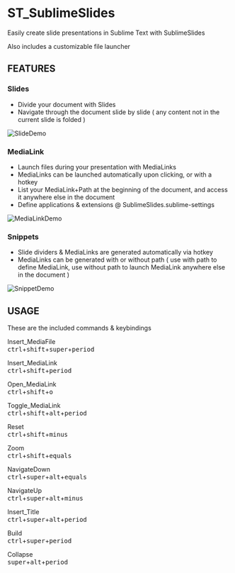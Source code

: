 
# ST_SublimeSlides

Easily create slide presentations in Sublime Text with SublimeSlides

Also includes a customizable file launcher

## FEATURES

### Slides

* Divide your document with Slides
* Navigate through the document slide by slide ( any content not in the current slide is folded )

![SlideDemo](http://i.imgur.com/q02FrPm.gif?1)

### MediaLink

* Launch files during your presentation with MediaLinks
* MediaLinks can be launched automatically upon clicking, or with a hotkey
* List your MediaLink+Path at the beginning of the document, and access it anywhere else in the document
* Define applications & extensions @ SublimeSlides.sublime-settings

![MediaLinkDemo](http://i.imgur.com/0UxRYbf.gif?1)

### Snippets

* Slide dividers & MediaLinks are generated automatically via hotkey
* MediaLinks can be generated with or without path ( use with path to define MediaLink, use without path to launch MediaLink anywhere else in the document )

![SnippetDemo](http://i.imgur.com/RUvj93C.gif?1)

## USAGE

These are the included commands & keybindings


Insert_MediaFile  
<kbd>ctrl</kbd>+<kbd>shift</kbd>+<kbd>super</kbd>+<kbd>period</kbd>

Insert_MediaLink  
<kbd>ctrl</kbd>+<kbd>shift</kbd>+<kbd>period</kbd>

Open_MediaLink  
<kbd>ctrl</kbd>+<kbd>shift</kbd>+<kbd>o</kbd>

Toggle_MediaLink  
<kbd>ctrl</kbd>+<kbd>shift</kbd>+<kbd>alt</kbd>+<kbd>period</kbd>

Reset  
<kbd>ctrl</kbd>+<kbd>shift</kbd>+<kbd>minus</kbd>

Zoom  
<kbd>ctrl</kbd>+<kbd>shift</kbd>+<kbd>equals</kbd>

NavigateDown  
<kbd>ctrl</kbd>+<kbd>super</kbd>+<kbd>alt</kbd>+<kbd>equals</kbd>

NavigateUp  
<kbd>ctrl</kbd>+<kbd>super</kbd>+<kbd>alt</kbd>+<kbd>minus</kbd>

Insert_Title  
<kbd>ctrl</kbd>+<kbd>super</kbd>+<kbd>alt</kbd>+<kbd>period</kbd>

Build  
<kbd>ctrl</kbd>+<kbd>super</kbd>+<kbd>period</kbd>

Collapse  
<kbd>super</kbd>+<kbd>alt</kbd>+<kbd>period</kbd>

